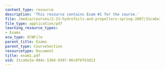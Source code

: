 ```yaml
---
content_type: resource
description: 'This resource contains Exam #1 for the course.'
file: /media/courses/2-23-hydrofoils-and-propellers-spring-2007/31ca6e3a884c53b6938786c0f6f63d13_exam1.pdf
file_type: application/pdf
learning_resource_types:
- Exams
ocw_type: OCWFile
parent_title: Exams
parent_type: CourseSection
resourcetype: Document
title: exam1.pdf
uid: 31ca6e3a-884c-53b6-9387-86c0f6f63d13
---
```

